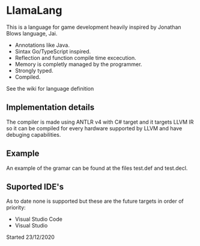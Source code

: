 # LlamaLang
This is a language for game development heavily inspired by Jonathan Blows language, Jai.
- Annotations like Java.
- Sintax Go/TypeScript inspired.
- Reflection and function compile time excecution.
- Memory is completly managed by the programmer.
- Strongly typed.
- Compiled.

See the wiki for language definition  

## Implementation details
The compiler is made using ANTLR v4 with C# target and it targets LLVM IR so it can be compiled for every hardware supported by LLVM and have debuging capabilities.

## Example
An example of the gramar can be found at the files test.def and test.decl.

## Suported IDE's
As to date none is supported but these are the future targets in order of priority:
- Visual Studio Code
- Visual Studio

Started 23/12/2020
